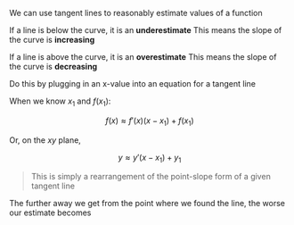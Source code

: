 We can use tangent lines to reasonably estimate values of a function

If a line is below the curve, it is an **underestimate**
This means the slope of the curve is **increasing**

If a line is above the curve, it is an **overestimate**
This means the slope of the curve is **decreasing**

Do this by plugging in an x-value into an equation for a tangent line

When we know $x_1$ and $f(x_1)$:

$$
f(x)\approx f'(x)(x-x_1)+f(x_1)
$$

Or, on the $xy$ plane, 

$$
y \approx y'(x-x_1)+y_1
$$

> This is simply a rearrangement of the point-slope form of a given tangent line

The further away we get from the point where we found the line, the worse our estimate becomes




